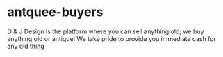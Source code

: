 # antquee-buyers
D &amp; J Design is the platform where you can sell anything old; we buy anything old or antique! We take pride to provide you immediate cash for any old thing
